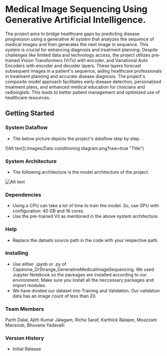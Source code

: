 # Medical Image Sequencing Using Generative Artificial Intelligence.

The project aims to bridge healthcare gaps by predicting disease progression using a generative AI system that analyzes the sequence of medical images and then generates the next image in sequence. This system is crucial for enhancing diagnosis and treatment planning. Despite challenges like limited data and technology access, the project utilizes pre-trained Vision Transformers (ViTs) with encoder, and Variational Auto Encoders with encoder and decoder layers. These layers forecast subsequent images in a patient's sequence, aiding healthcare professionals in treatment planning and accurate disease diagnosis. The project's composite model approach facilitates early disease detection, personalized treatment plans, and enhanced medical education for clinicians and radiologists. This leads to better patient management and optimized use of healthcare resources.

## Getting Started

### System Dataflow
* The below picture depicts the project's dataflow step by step.

![Alt text](.Images/Data conditioning diagram.png?raw=true "Title")


### System Architecture

* The following architecture is the model architecture of the project.

![Alt text](./Docs/SystemArchitecture_drawio.png?raw=true "Title")

### Dependencies

* Using a CPU can take a lot of time to train the model. So, use GPU with configuration: 40 GB and 16 cores.
* Use the pre-trained Vit as mentioned in the above system architecture.

### Help

* Replace the datsets source path in the code with your respective path.

### Installing

* Use either .ipynb or .py of Capstone_DrStrange_GenerativeMedicalImageSequencing. We used Jupyter Notebook so the packages are installed according to our environment. Make sure you install all the neccessary packages and import modules.
* We have divided our dataset into Training and Validation. Our validation data has an image count of less than 20.

### Team Members

Parth Dalal, Ajith Kumar Jalagam, Richa Saraf, Karthick Balajee, Moazzam Mansoob, Bhuvana Yadavalli


### Version History

* Initial Release

